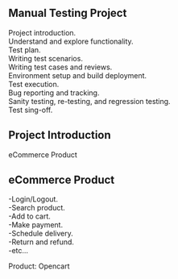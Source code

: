 Manual Testing Project
----------------------

Project introduction.  
Understand and explore functionality.  
Test plan.  
Writing test scenarios.  
Writing test cases and reviews.  
Environment setup and build deployment.  
Test execution.  
Bug reporting and tracking.   
Sanity testing, re-testing, and regression testing.    
Test sing-off.

Project Introduction
--------------------
eCommerce Product

eCommerce Product
-----------------
-Login/Logout.  
-Search product.  
-Add to cart.  
-Make payment.  
-Schedule delivery.  
-Return and refund.  
-etc...

Product: Opencart

